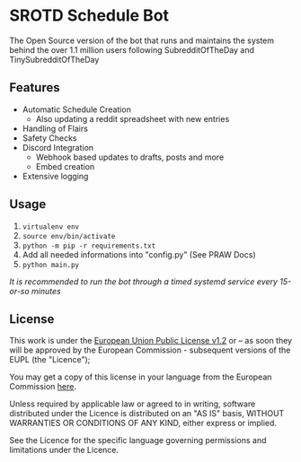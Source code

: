 # SROTD Schedule Bot

The Open Source version of the bot that runs and maintains the system behind the over 1.1 million users following SubredditOfTheDay and TinySubredditOfTheDay

## Features

* Automatic Schedule Creation
  * Also updating a reddit spreadsheet with new entries
* Handling of Flairs
* Safety Checks
* Discord Integration
  * Webhook based updates to drafts, posts and more
  * Embed creation
* Extensive logging

## Usage

1. ```virtualenv env```
2. ```source env/bin/activate```
3. ```python -m pip -r requirements.txt```
4. Add all needed informations into "config.py" (See PRAW Docs)
5. ```python main.py```

*It is recommended to run the bot through a timed systemd service every 15-or-so minutes*

## License

This work is under the [European Union Public License v1.2](LICENSE) or – as soon they will be approved by the European Commission - subsequent versions of the EUPL (the "Licence");

You may get a copy of this license in your language from the European Commission [here](https://joinup.ec.europa.eu/collection/eupl/eupl-text-eupl-12).

Unless required by applicable law or agreed to in writing, software distributed under the Licence is distributed on an "AS IS" basis, WITHOUT WARRANTIES OR CONDITIONS OF ANY KIND, either express or implied.

See the Licence for the specific language governing permissions and limitations under the Licence.